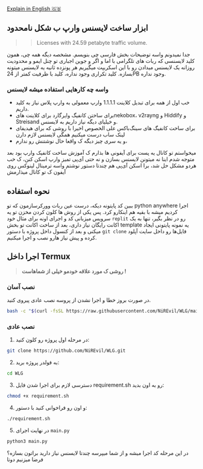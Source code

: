 [Explain in English 🇬🇧](https://github.com/NiREvil/GLW/blob/main/README.md)

## ابزار ساخت لایسنس وارپ ب شکل نامحدود
> > Licenses with 24.59 petabyte traffic volume.

جدا نمیدونم واسه توضیحات بخش فارسی چی بنویسم. مشخصه دیگه همه چی، همون کلید لایسنسی که ربات های تلگرامی با اما و اگر و جوین اجباری تو چنل ایمو و محدودیت روزانه یک لایسنس میدادن رو با این اسکریپت میگیریم هر پونزده ثانیه یه لایسنس میتونه بسازه. کلید تکراری وجود نداره، کلید با ظرفیت کمتر از 24PB وجود نداره.

### واسه چه کارهایی استفاده میشه لایسنس
- خب اول از همه برای تبدیل کلاینت 1.1.1.1 وارپ معمولی به وارپ پلاس نیاز به کلید داریم.
- برای ساختن کانفیگ وایرگارد برای کلاینت هایnekobox، v2rayng و Hiddify و Streisand و خیلیای دیگه نیاز داریم به لایسنس.
- برای ساخت کانفیگ های سینگ‌باکس علی الخصوص اخیرا با روشی که برای هیدیفای لینک ساب درست میکنیم همگی لایسنس لازم دارن
- و یه سری چیز دیگه ک واقعا حال نوشتنش رو ندارم،

میخواستم تو کانال یه پست برای آیفونی ها بذارم ک آموزش ساخت کانفیک وارپ بود بعد متوجه شدم اینا نه میتونن لایسنس بسازن و نه حتی آی‌پی تمیز وارپ اسکن کنن، ک خب هردو مشکل حل شد، برا اسکن آی‌پی هم چندتا دستور نوشتم واسه ترمینال لینوکس روی آیفون ک تو کانال میذارمش


  ## نحوه استفاده

ببین کد پایتونه دیکه، درست عین ربات وورکرسازمون که تو python anywhere اجرا کردیم میشه با بقیه هم اینکارو کرد.
پس یکی از روش ها کلون کردن مخزن تو یه سرویس میزبانی کد و اجرای اونه
برای مثال خود `replit` رو در نظر بگیر، تنها به یک اکانت رایگان نیاز داری، بعد از ساخت اکانت تو بخش template یه نمونه پایتونی ایجاد میکنی و بعد از کنسول داخل پروژه با دستور `git clone` فایل‌ها رو داخل سایت آپلود کرده و پیش نیاز هارو نصب و اجرا میکنیم.


## اجرا داخل Termux
>  **روشی ک مورد علاقه خودمو خیلی از شماهاست !**

### نصب آسان 
در صورت بروز خطا و اجرا نشدن از پروسه نصب عادی پیروی کنید.
```bash
bash -c "$(curl -fsSL https://raw.githubusercontent.com/NiREvil/WLG/main/install.sh)"
```

### نصب عادی
1. در مرحله اول پروژه رو کلون کنید:
```bash
git clone https://github.com/NiREvil/WLG.git
```
2. به فولدر پروژه برید:
```bash
cd WLG
```
3. دسترسی لازم برای اجرا شدن فایل requirement.sh رو به اون بدید:
```bash
chmod +x requirement.sh
```

4. و اون رو فراخوانی کنید با دستور:
```bash
./requirement.sh
```
5. در نهایت اجرای `main.py` 

```bash
python3 main.py
```

در این مرحله کد اجرا میشه و از شما میپرسه چندتا لایسنس نیاز دارید براتون بسازه؟ فرضا میزنیم دوتا 
